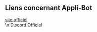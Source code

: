 ## Liens concernant Appli-Bot

[site officiel](https://lieutenantx.github.io/api/web/stats)<br>\n
[Discord Officiel](https://discord.com/invites/d3wwj5s9T7)
